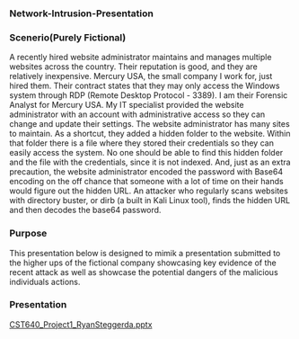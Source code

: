 ### Network-Intrusion-Presentation

### Scenerio(Purely Fictional)
A recently hired website administrator maintains and manages multiple websites across the country. Their reputation is good, and they are relatively inexpensive. Mercury USA, the small company I work for, just hired them. Their contract states that they may only access the Windows system through RDP (Remote Desktop Protocol - 3389). I am their Forensic Analyst for Mercury USA. My IT specialist provided the website administrator with an account with administrative access so they can change and update their settings. The website administrator has many sites to maintain. As a shortcut, they added a hidden folder to the website. Within that folder there is a file where they stored their credentials so they can easily access the system. No one should be able to find this hidden folder and the file with the credentials, since it is not indexed. And, just as an extra precaution, the website administrator encoded the password with Base64 encoding on the off chance that someone with a lot of time on their hands would figure out the hidden URL. An attacker who regularly scans websites with directory buster, or dirb (a built in Kali Linux tool), finds the hidden URL and then decodes the base64 password.

### Purpose
This presentation below is designed to mimik a presentation submitted to the higher ups of the fictional company showcasing key evidence of the recent attack as well as showcase the potential dangers of the malicious individuals actions. 


### Presentation

[CST640_Project1_RyanSteggerda.pptx](https://github.com/Lantern76/Network-Intrusion-Presentation/files/14881072/CST640_Project1_RyanSteggerda.pptx)

